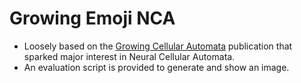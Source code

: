 # Growing Emoji NCA

- Loosely based on the [Growing Cellular Automata](https://distill.pub/2020/growing-ca/) publication that sparked major interest in Neural Cellular Automata.
- An evaluation script is provided to generate and show an image.
